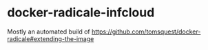 # docker-radicale-infcloud
Mostly an automated build of https://github.com/tomsquest/docker-radicale#extending-the-image
